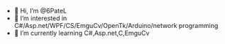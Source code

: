 - 👋 Hi, I’m @6PateL
- 👀 I’m interested in C#/Asp.net/WPF/CS/EmguCv/OpenTk/Arduino/network programming
- 🌱 I’m currently learning C#,Asp.net,C,EmguCv

<!---
6PateL/6PateL is a ✨ special ✨ repository because its `README.md` (this file) appears on your GitHub profile.
You can click the Preview link to take a look at your changes.
--->
